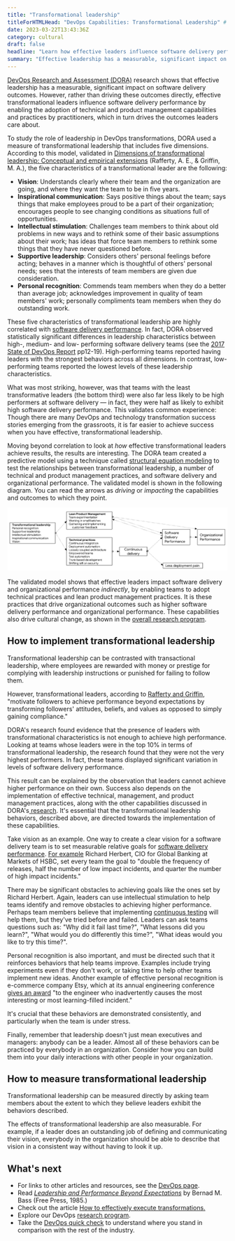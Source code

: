 ```yaml
---
title: "Transformational leadership"
titleForHTMLHead: "DevOps Capabilities: Transformational Leadership" # TODO: can we DRY this out?
date: 2023-03-22T13:43:36Z
category: cultural
draft: false
headline: "Learn how effective leaders influence software delivery performance by driving the adoption of technical and product management capabilities."
summary: "Effective leadership has a measurable, significant impact on software delivery outcomes. However, rather than driving these outcomes directly, effective transformational leaders influence software delivery performance by enabling the adoption of technical and product management capabilities and practices by practitioners, which in turn drives the outcomes leaders care about."
---
```


[DevOps Research and Assessment (DORA)](https://dora.dev) research shows that effective leadership has a measurable, significant
impact on software delivery outcomes. However, rather than driving these
outcomes directly, effective transformational leaders influence software
delivery performance by enabling the adoption of technical and product
management capabilities and practices by practitioners, which in turn drives the
outcomes leaders care about.

To study the role of leadership in DevOps transformations, DORA used a measure
of transformational leadership that includes five dimensions. According to this
model, validated in
[Dimensions of transformational leadership: Conceptual and empirical extensions](https://www.sciencedirect.com/science/article/pii/S1048984304000207)
(Rafferty, A. E., & Griffin, M. A.), the five characteristics of a
transformational leader are the following:

-   **Vision**: Understands clearly where their team and the organization
    are going, and where they want the team to be in five years.
-   **Inspirational communication**: Says positive things about the team;
    says things that make employees proud to be a part of their organization;
    encourages people to see changing conditions as situations full of
    opportunities.
-   **Intellectual stimulation**: Challenges team members to think about old
    problems in new ways and to rethink some of their basic assumptions about
    their work; has ideas that force team members to rethink some things that
    they have never questioned before.
-   **Supportive leadership**: Considers others' personal feelings before
    acting; behaves in a manner which is thoughtful of others' personal needs;
    sees that the interests of team members are given due consideration.
-   **Personal recognition**: Commends team members when they do a better
    than average job; acknowledges improvement in quality of team members'
    work; personally compliments team members when they do outstanding work.

These five characteristics of transformational leadership are highly correlated
with
[software delivery performance](/quickcheck/).
In fact, DORA observed statistically significant differences in leadership
characteristics between high-, medium- and low- performing software delivery
teams (see the
[2017 State of DevOps Report](https://services.google.com/fh/files/misc/state-of-devops-2017.pdf)
pp12-19). High-performing teams reported having leaders with the strongest
behaviors across all dimensions. In
contrast, low-performing teams reported the lowest levels of these leadership
characteristics.

What was most striking, however, was that teams with the least transformative
leaders (the bottom third) were also far less likely to be high performers at
software delivery — in fact, they were half as likely to exhibit high software
delivery performance. This validates common experience: Though there are many
DevOps and technology transformation success stories emerging from the
grassroots, it is far easier to achieve success when you have effective,
transformational leadership.

Moving beyond correlation to look at *how* effective transformational leaders
achieve results, the results are interesting. The DORA team created a predictive
model using a technique called
[structural equation modeling](https://wikipedia.org/wiki/Partial_least_squares_path_modeling)
to test the relationships between transformational leadership, a number of
technical and product management practices, and software delivery and
organizational performance. The validated model is shown in the following diagram. You can
read the arrows as *driving* or *impacting* the capabilities and outcomes to
which they point.

![Flowchart shows impact of leadership on practices and performance.](./transformational-leadership-validated-model.png)

The validated model shows that effective leaders impact software delivery and
organizational performance *indirectly*, by enabling teams to adopt technical
practices and lean product management practices. It is these practices that
drive organizational outcomes such as higher software delivery performance and
organizational performance. These capabilities also drive cultural change, as
shown in the
[overall research program](/).

## How to implement transformational leadership

Transformational leadership can be contrasted with transactional leadership,
where employees are rewarded with money or prestige for complying with
leadership instructions or punished for failing to follow them.

However, transformational leaders, according to
[Rafferty and Griffin](https://www.sciencedirect.com/science/article/pii/S1048984304000207),
"motivate followers to achieve performance beyond expectations by transforming
followers' attitudes, beliefs, and values as opposed to simply gaining
compliance."

DORA's research found evidence that the presence of leaders with
transformational characteristics is not enough to achieve high performance.
Looking at teams whose leaders were in the top 10% in terms of transformational
leadership, the research found that they were not the very highest performers.
In fact, these teams displayed significant variation in levels of software
delivery performance.

This result can be explained by the observation that leaders cannot achieve
higher performance on their own. Success also depends on the implementation of
effective technical, management, and product management practices, along with
the other capabilities discussed in
DORA's[ research](https://devops-research.com/research.html).
It's essential that the transformational leadership behaviors, described above,
are directed towards the implementation of these capabilities.

Take vision as an example. One way to create a clear vision for a software
delivery team is to set measurable relative goals for
[software delivery performance](/quickcheck/).
[For example](https://www.linkedin.com/pulse/double-half-quarter-lesson-from-book-richard-david-knott/)
Richard Herbert, CIO for Global Banking at Markets of HSBC, set every team the
goal to "double the frequency of releases, half the number of low impact
incidents, and quarter the number of high impact incidents."

There may be significant obstacles to achieving goals like the ones set by
Richard Herbert. Again, leaders can use intellectual stimulation to help teams
identify and remove obstacles to achieving higher performance. Perhaps team
members believe that implementing [continuous testing](/devops-capabilities/technical/test-automation)
will help them, but they've
tried before and failed. Leaders can ask teams questions such as: "Why did it
fail last time?", "What lessons did you learn?", "What would you do differently
this time?", "What ideas would you like to try this time?".

Personal recognition is also important, and must be directed such that it
reinforces behaviors that help teams improve. Examples include trying
experiments even if they don't work, or taking time to help other teams
implement new ideas. Another example of effective personal recognition is
e-commerce company Etsy, which at its annual engineering conference
[gives an award](https://www.infoq.com/articles/crafting-resilient-culture/)
"to the engineer who inadvertently causes the most interesting or most
learning-filled incident."

It's crucial that these behaviors are demonstrated consistently, and
particularly when the team is under stress.

Finally, remember that leadership doesn't just mean executives and managers:
anybody can be a leader. Almost all of these behaviors can be practiced by
everybody in an organization. Consider how you can build them into your daily
interactions with other people in your organization.

## How to measure transformational leadership

Transformational leadership can be measured directly by asking team members
about the extent to which they believe leaders exhibit the behaviors
described.

The effects of transformational leadership are also measurable. For example, if
a leader does an outstanding job of defining and communicating their vision,
everybody in the organization should be able to describe that vision in a
consistent way without having to look it up.

## What's next
-   For links to other articles and resources, see the
    [DevOps page](https://cloud.google.com/devops).
-   Read [*Leadership and Performance Beyond Expectations*](https://books.google.com/books/about/Leadership_and_Performance_Beyond_Expect.html?id=NCd-QgAACAAJ) by Bernad M. Bass (Free Press, 1985.)
-   Check out the article [How to effectively execute transformations.](/devops-capabilities/cultural/devops-culture-transform)
-   Explore our DevOps
    [research program](https://www.devops-research.com/research.html).
-   Take the
    [DevOps quick check](/quickcheck/)
    to understand where you stand in comparison with the rest of the industry.